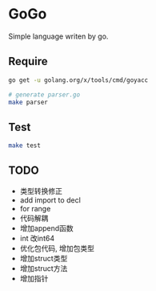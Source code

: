 # GoGo

Simple language writen by go.

## Require

```sh
go get -u golang.org/x/tools/cmd/goyacc

# generate parser.go
make parser
```

## Test

```sh
make test
```

## TODO

+ 类型转换修正
+ add import to decl
+ for range
+ 代码解耦
+ 增加append函数
+ int 改int64
+ 优化包代码, 增加包类型
+ 增加struct类型
+ 增加struct方法
+ 增加指针
